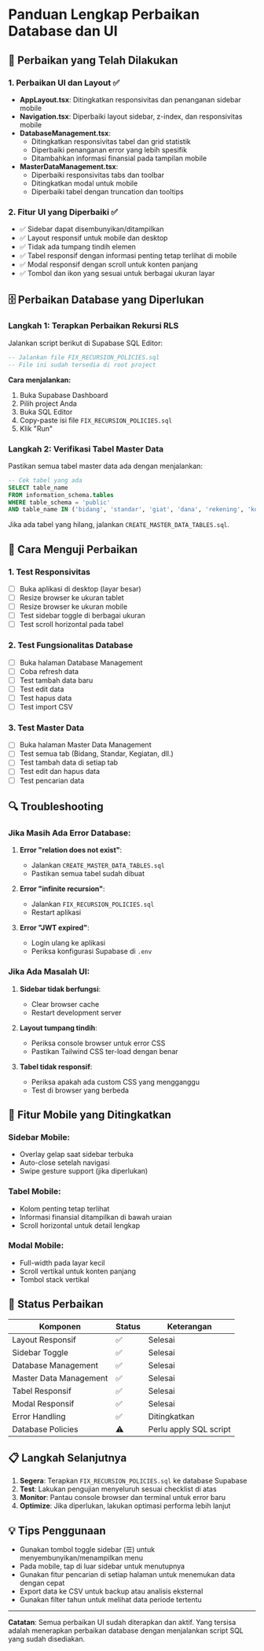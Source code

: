 # Panduan Lengkap Perbaikan Database dan UI

## 🔧 Perbaikan yang Telah Dilakukan

### 1. Perbaikan UI dan Layout ✅
- **AppLayout.tsx**: Ditingkatkan responsivitas dan penanganan sidebar mobile
- **Navigation.tsx**: Diperbaiki layout sidebar, z-index, dan responsivitas mobile
- **DatabaseManagement.tsx**: 
  - Ditingkatkan responsivitas tabel dan grid statistik
  - Diperbaiki penanganan error yang lebih spesifik
  - Ditambahkan informasi finansial pada tampilan mobile
- **MasterDataManagement.tsx**:
  - Diperbaiki responsivitas tabs dan toolbar
  - Ditingkatkan modal untuk mobile
  - Diperbaiki tabel dengan truncation dan tooltips

### 2. Fitur UI yang Diperbaiki ✅
- ✅ Sidebar dapat disembunyikan/ditampilkan
- ✅ Layout responsif untuk mobile dan desktop
- ✅ Tidak ada tumpang tindih elemen
- ✅ Tabel responsif dengan informasi penting tetap terlihat di mobile
- ✅ Modal responsif dengan scroll untuk konten panjang
- ✅ Tombol dan ikon yang sesuai untuk berbagai ukuran layar

## 🗄️ Perbaikan Database yang Diperlukan

### Langkah 1: Terapkan Perbaikan Rekursi RLS
Jalankan script berikut di Supabase SQL Editor:

```sql
-- Jalankan file FIX_RECURSION_POLICIES.sql
-- File ini sudah tersedia di root project
```

**Cara menjalankan:**
1. Buka Supabase Dashboard
2. Pilih project Anda
3. Buka SQL Editor
4. Copy-paste isi file `FIX_RECURSION_POLICIES.sql`
5. Klik "Run"

### Langkah 2: Verifikasi Tabel Master Data
Pastikan semua tabel master data ada dengan menjalankan:

```sql
-- Cek tabel yang ada
SELECT table_name 
FROM information_schema.tables 
WHERE table_schema = 'public' 
AND table_name IN ('bidang', 'standar', 'giat', 'dana', 'rekening', 'komponen');
```

Jika ada tabel yang hilang, jalankan `CREATE_MASTER_DATA_TABLES.sql`.

## 🚀 Cara Menguji Perbaikan

### 1. Test Responsivitas
- [ ] Buka aplikasi di desktop (layar besar)
- [ ] Resize browser ke ukuran tablet
- [ ] Resize browser ke ukuran mobile
- [ ] Test sidebar toggle di berbagai ukuran
- [ ] Test scroll horizontal pada tabel

### 2. Test Fungsionalitas Database
- [ ] Buka halaman Database Management
- [ ] Coba refresh data
- [ ] Test tambah data baru
- [ ] Test edit data
- [ ] Test hapus data
- [ ] Test import CSV

### 3. Test Master Data
- [ ] Buka halaman Master Data Management
- [ ] Test semua tab (Bidang, Standar, Kegiatan, dll.)
- [ ] Test tambah data di setiap tab
- [ ] Test edit dan hapus data
- [ ] Test pencarian data

## 🔍 Troubleshooting

### Jika Masih Ada Error Database:
1. **Error "relation does not exist"**:
   - Jalankan `CREATE_MASTER_DATA_TABLES.sql`
   - Pastikan semua tabel sudah dibuat

2. **Error "infinite recursion"**:
   - Jalankan `FIX_RECURSION_POLICIES.sql`
   - Restart aplikasi

3. **Error "JWT expired"**:
   - Login ulang ke aplikasi
   - Periksa konfigurasi Supabase di `.env`

### Jika Ada Masalah UI:
1. **Sidebar tidak berfungsi**:
   - Clear browser cache
   - Restart development server

2. **Layout tumpang tindih**:
   - Periksa console browser untuk error CSS
   - Pastikan Tailwind CSS ter-load dengan benar

3. **Tabel tidak responsif**:
   - Periksa apakah ada custom CSS yang mengganggu
   - Test di browser yang berbeda

## 📱 Fitur Mobile yang Ditingkatkan

### Sidebar Mobile:
- Overlay gelap saat sidebar terbuka
- Auto-close setelah navigasi
- Swipe gesture support (jika diperlukan)

### Tabel Mobile:
- Kolom penting tetap terlihat
- Informasi finansial ditampilkan di bawah uraian
- Scroll horizontal untuk detail lengkap

### Modal Mobile:
- Full-width pada layar kecil
- Scroll vertikal untuk konten panjang
- Tombol stack vertikal

## 🎯 Status Perbaikan

| Komponen | Status | Keterangan |
|----------|--------|------------|
| Layout Responsif | ✅ | Selesai |
| Sidebar Toggle | ✅ | Selesai |
| Database Management | ✅ | Selesai |
| Master Data Management | ✅ | Selesai |
| Tabel Responsif | ✅ | Selesai |
| Modal Responsif | ✅ | Selesai |
| Error Handling | ✅ | Ditingkatkan |
| Database Policies | ⚠️ | Perlu apply SQL script |

## 📋 Langkah Selanjutnya

1. **Segera**: Terapkan `FIX_RECURSION_POLICIES.sql` ke database Supabase
2. **Test**: Lakukan pengujian menyeluruh sesuai checklist di atas
3. **Monitor**: Pantau console browser dan terminal untuk error baru
4. **Optimize**: Jika diperlukan, lakukan optimasi performa lebih lanjut

## 💡 Tips Penggunaan

- Gunakan tombol toggle sidebar (☰) untuk menyembunyikan/menampilkan menu
- Pada mobile, tap di luar sidebar untuk menutupnya
- Gunakan fitur pencarian di setiap halaman untuk menemukan data dengan cepat
- Export data ke CSV untuk backup atau analisis eksternal
- Gunakan filter tahun untuk melihat data periode tertentu

---

**Catatan**: Semua perbaikan UI sudah diterapkan dan aktif. Yang tersisa adalah menerapkan perbaikan database dengan menjalankan script SQL yang sudah disediakan.